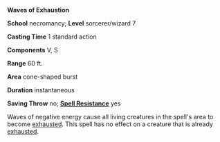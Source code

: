  **Waves of Exhaustion**

**School** necromancy; **Level** sorcerer/wizard 7

**Casting Time** 1 standard action

**Components** V, S

**Range** 60 ft.

**Area** cone-shaped burst

**Duration** instantaneous

**Saving Throw** no; **[Spell Resistance](../glossary.html#_spell-resistance)** yes

Waves of negative energy cause all living creatures in the spell's area to become [exhausted](../glossary.html#_exhausted). This spell has no effect on a creature that is already [exhausted](../glossary.html#_exhausted).

